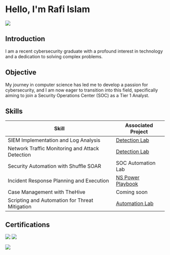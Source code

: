 # Hello, I'm Rafi Islam
<a href="https://www.linkedin.com/in/rashedulrafi/"><img src="https://img.shields.io/badge/-LinkedIn-0072b1?&style=for-the-badge&logo=linkedin&logoColor=white" /></a>

## Introduction

I am a recent cybersecurity graduate with a profound interest in technology and a dedication to solving complex problems.

## Objective

My journey in computer science has led me to develop a passion for cybersecurity, and I am now eager to transition into this field, specifically aiming to join a Security Operations Center (SOC) as a Tier 1 Analyst.

## Skills

| Skill                                         | Associated Project         |
|-----------------------------------------------|----------------------------|
| SIEM Implementation and Log Analysis          | <a href="https://google.com">Detection Lab</a>|
| Network Traffic Monitoring and Attack Detection | <a href="https://google.com">Detection Lab</a>|
| Security Automation with Shuffle SOAR         | SOC Automation Lab|
| Incident Response Planning and Execution      |<a href="https://github.com/rafiislam77/incident-Response-/blob/main/README.md">NS Power Playbook</a>|
| Case Management with TheHive                  | Coming soon|
| Scripting and Automation for Threat Mitigation |<a href="https://github.com/rafiislam77/Automation-Lab/edit/main/README.md">Automation Lab</a>|

## Certifications
<div>
<img src="https://img.shields.io/badge/-COMPTIA Security%2B Loading..-FF0000?&style=for-the-badge&logo=CompTIA&logoColor=white"/>
<a href="https://www.credly.com/badges/9fb90bc9-3354-4a18-84a4-139dc471e080/public_url"><img src="https://img.shields.io/badge/-IBM Cybersecurity Analyst Professional Certificate-000080?&style=for-the-badge&logoColor=white" />
  
<a href="https://www.credly.com/badges/8578703a-d6ff-40fa-91e3-1bc9c59a8c9c/public_url"><img src="https://img.shields.io/badge/-Cisco Cybersecurity Fundamental-006400?&style=for-the-badge&logoColor=white" />
</div>
